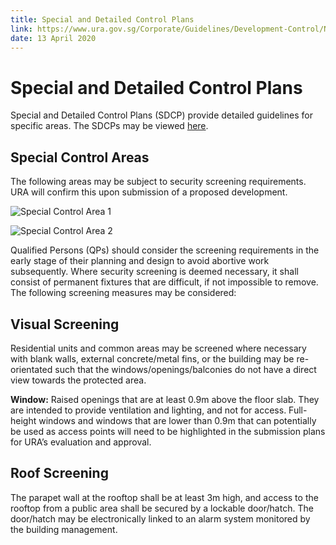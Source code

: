 ```yaml
---
title: Special and Detailed Control Plans
link: https://www.ura.gov.sg/Corporate/Guidelines/Development-Control/Non-Residential/Hotel/SDCP
date: 13 April 2020
---
```


# Special and Detailed Control Plans

Special and Detailed Control Plans (SDCP) provide detailed guidelines for specific areas. The SDCPs may be viewed [here](https://www.ura.gov.sg/maps/index.html?service=CTRLPLAN).

## Special Control Areas

The following areas may be subject to security screening requirements. URA will confirm this upon submission of a proposed development.

![Special Control Area 1](https://www.ura.gov.sg/-/media/Corporate/Guidelines/Development-control/Others/SCA_1.jpg?h=100%25&w=100%25)

![Special Control Area 2](https://www.ura.gov.sg/-/media/Corporate/Guidelines/Development-control/Others/SCA_2.jpg?h=100%25&w=100%25)

Qualified Persons (QPs) should consider the screening requirements in the early stage of their planning and design to avoid abortive work subsequently. Where security screening is deemed necessary, it shall consist of permanent fixtures that are difficult, if not impossible to remove. The following screening measures may be considered:

## Visual Screening

Residential units and common areas may be screened where necessary with blank walls, external concrete/metal fins, or the building may be re-orientated such that the windows/openings/balconies do not have a direct view towards the protected area.

**Window:** Raised openings that are at least 0.9m above the floor slab. They are intended to provide ventilation and lighting, and not for access. Full-height windows and windows that are lower than 0.9m that can potentially be used as access points will need to be highlighted in the submission plans for URA’s evaluation and approval.

## Roof Screening

The parapet wall at the rooftop shall be at least 3m high, and access to the rooftop from a public area shall be secured by a lockable door/hatch. The door/hatch may be electronically linked to an alarm system monitored by the building management.


